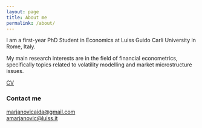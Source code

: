 ```yaml
---
layout: page
title: About me
permalink: /about/
---
```


I am a first-year PhD Student in Economics at Luiss Guido Carli University in Rome, Italy.

My main research interests are in the field of financial econometrics, specifically topics related to volatility modelling and market microstructure issues.

[CV](https://ajda-marjanovic.github.io/CV_Marjanovic.pdf)
### Contact me
[marjanovicajda@gmail.com](mailto:marjanovicajda@gmail.com)  
[amarjanovic@luiss.it](mailto:amarjanovic@luiss.it)
